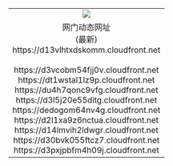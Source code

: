 ﻿<table>
  <tr></tr>
  <tr><td colspan=2 align=center><img src="https://d13vlhtxdskomm.cloudfront.net/Up/oGate.jpg" /></td></tr>
  <tr><td colspan=2 align=center>网门动态网址<br/>(最新)
<br>https://d13vlhtxdskomm.cloudfront.net
<br/>
<br>https://d3vcobm54fjj0v.cloudfront.net
<br>https://dt1wstal1lz9p.cloudfront.net
<br>https://du4h7qonc9vfg.cloudfront.net
<br>https://d3l5j20e55ditg.cloudfront.net
<br>https://dedogom64nv4g.cloudfront.net
<br>https://d2l1xa9z6nctua.cloudfront.net
<br>https://d14lmvih2ldwgr.cloudfront.net
<br>https://d30bvk055ftcz7.cloudfront.net
<br>https://d3pxjpbfm4h09j.cloudfront.net
    </td>
  </tr>
</table>
